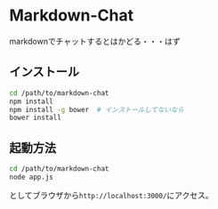 # Markdown-Chat

markdownでチャットするとはかどる・・・はず

## インストール

```bash
cd /path/to/markdown-chat
npm install
npm install -g bower  # インストールしてないなら
bower install
```


## 起動方法

```bash
cd /path/to/markdown-chat
node app.js
```

としてブラウザから`http://localhost:3000/`にアクセス。
